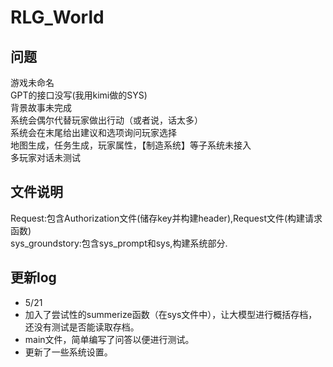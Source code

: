 # RLG_World
## 问题
游戏未命名<br />
GPT的接口没写(我用kimi做的SYS)<br />
背景故事未完成<br />
系统会偶尔代替玩家做出行动（或者说，话太多）<br />
系统会在末尾给出建议和选项询问玩家选择<br />
地图生成，任务生成，玩家属性，【制造系统】等子系统未接入<br />
多玩家对话未测试<br />
## 文件说明
Request:包含Authorization文件(储存key并构建header),Request文件(构建请求函数)<br />
sys_groundstory:包含sys_prompt和sys,构建系统部分.<br />
## 更新log
- 5/21 
- 加入了尝试性的summerize函数（在sys文件中），让大模型进行概括存档，还没有测试是否能读取存档。
- main文件，简单编写了问答以便进行测试。
- 更新了一些系统设置。